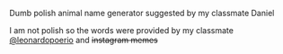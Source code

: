 Dumb polish animal name generator suggested by my classmate Daniel

I am not polish so the words were provided by my classmate [@leonardopoerio](https://github.com/leonardopoerio) and ~~instagram memes~~
